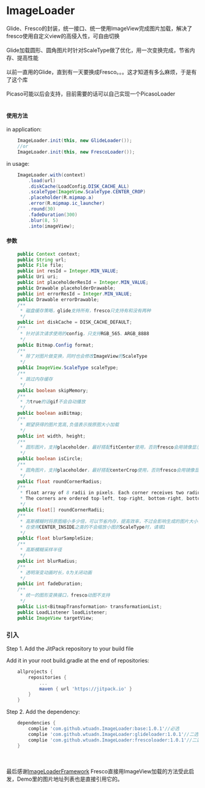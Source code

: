 # ImageLoader
Glide、Fresco的封装，统一接口、统一使用ImageView完成图片加载，解决了fresco使用自定义view的高侵入性，可自由切换
<br><br>
Glide加载圆形、圆角图片时针对ScaleType做了优化，用一次变换完成，节省内存、提高性能
<br><br>
以前一直用的Glide，直到有一天要换成Fresco。。。这才知道有多么麻烦，于是有了这个库
<br><br>
Picaso可能以后会支持，目前需要的话可以自己实现一个PicasoLoader
<br><br>
#### 使用方法
in application:
```java
    ImageLoader.init(this, new GlideLoader());
    //or
    ImageLoader.init(this, new FrescoLoader());
```
in usage:
```java
    ImageLoader.with(context)
        .load(url)
        .diskCache(LoadConfig.DISK_CACHE_ALL)
        .scaleType(ImageView.ScaleType.CENTER_CROP)
        .placeholder(R.mipmap.a)
        .error(R.mipmap.ic_launcher)
        .round(30)
        .fadeDuration(300)
        .blur(8, 5)
        .into(imageView);
```

#### 参数
```java
    public Context context;
    public String url;
    public File file;
    public int resId = Integer.MIN_VALUE;
    public Uri uri;
    public int placeholderResId = Integer.MIN_VALUE;
    public Drawable placeholderDrawable;
    public int errorResId = Integer.MIN_VALUE;
    public Drawable errorDrawable;
    /**
     * 磁盘缓存策略，glide支持所有，fresco只支持有和没有两种
     */
    public int diskCache = DISK_CACHE_DEFAULT;
    /**
     * 针对该次请求使用的config，只支持RGB_565、ARGB_8888
     */
    public Bitmap.Config format;
    /**
     * 除了对图片做变换，同时也会修改ImageView的ScaleType
     */
    public ImageView.ScaleType scaleType;
    /**
     * 跳过内存缓存
     */
    public boolean skipMemory;
    /**
     * 为true的话gif不会自动播放
     */
    public boolean asBitmap;
    /**
     * 期望获得的图片宽高,负值表示按原图大小加载
     */
    public int width, height;
    /**
     * 圆形图片，支持placeholder，最好搭配fitCenter使用，否则fresco会用镜像显示小图片
     */
    public boolean isCircle;
    /**
     * 圆角图片，支持placeholder，最好搭配centerCrop使用，否则fresco会用镜像显示小图片
     */
    public float roundCornerRadius;
    /**
     * float array of 8 radii in pixels. Each corner receives two radius values [X, Y].
     * The corners are ordered top-left, top-right, bottom-right, bottom-left.
     */
    public float[] roundCornerRadii;
    /**
     * 高斯模糊时将原图缩小多少倍，可以节省内存，提高效率，不过会影响生成的图片大小，
     * 在使用CENTER_INSIDE之类的不会缩放小图的ScaleType时，请填1
     */
    public float blurSampleSize;
    /**
     * 高斯模糊采样半径
     */
    public int blurRadius;
    /**
     * 透明渐变动画时长，0为关闭动画
     */
    public int fadeDuration;
    /**
     * 统一的图形变换接口，fresco动图不支持
     */
    public List<BitmapTransformation> transformationList;
    public LoadListener loadListener;
    public ImageView targetView;
```

### 引入
Step 1. Add the JitPack repository to your build file

Add it in your root build.gradle at the end of repositories:
```gradle
    allprojects {
        repositories {
            ...
            maven { url 'https://jitpack.io' }
        }
    }
```
Step 2. Add the dependency:
```gradle
    dependencies {
        complie 'com.github.wtuadn.ImageLoader:base:1.0.1'//必选
        complie 'com.github.wtuadn.ImageLoader:glideloader:1.0.1'//二选一
        complie 'com.github.wtuadn.ImageLoader:frescoloader:1.0.1'//二选一
    }
```
<br><br>
最后感谢[ImageLoaderFramework](https://github.com/ladingwu/ImageLoaderFramework) Fresco直接用ImageView加载的方法受此启发，Demo里的图片地址列表也是直接引用它的。